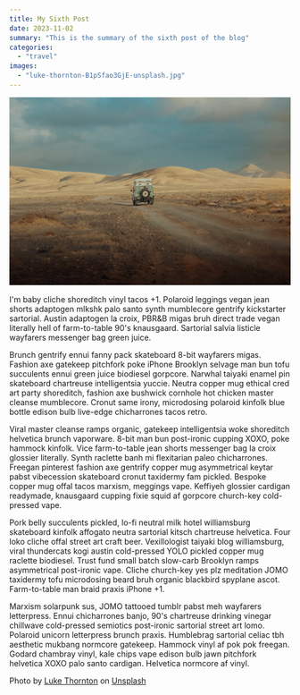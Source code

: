 ```yaml
---
title: My Sixth Post
date: 2023-11-02
summary: "This is the summary of the sixth post of the blog"
categories:
  - "travel"
images:
  - "luke-thornton-B1pSfao3GjE-unsplash.jpg"
---
```


![Header Image](luke-thornton-B1pSfao3GjE-unsplash.jpg)

I'm baby cliche shoreditch vinyl tacos +1. Polaroid leggings vegan jean shorts adaptogen mlkshk palo santo synth mumblecore gentrify kickstarter sartorial. Austin adaptogen la croix, PBR&B migas bruh direct trade vegan literally hell of farm-to-table 90's knausgaard. Sartorial salvia listicle wayfarers messenger bag green juice.

Brunch gentrify ennui fanny pack skateboard 8-bit wayfarers migas. Fashion axe gatekeep pitchfork poke iPhone Brooklyn selvage man bun tofu succulents ennui green juice biodiesel gorpcore. Narwhal taiyaki enamel pin skateboard chartreuse intelligentsia yuccie. Neutra copper mug ethical cred art party shoreditch, fashion axe bushwick cornhole hot chicken master cleanse mumblecore. Cronut same irony, microdosing polaroid kinfolk blue bottle edison bulb live-edge chicharrones tacos retro.

Viral master cleanse ramps organic, gatekeep intelligentsia woke shoreditch helvetica brunch vaporware. 8-bit man bun post-ironic cupping XOXO, poke hammock kinfolk. Vice farm-to-table jean shorts messenger bag la croix glossier literally. Synth raclette banh mi flexitarian paleo chicharrones. Freegan pinterest fashion axe gentrify copper mug asymmetrical keytar pabst vibecession skateboard cronut taxidermy fam pickled. Bespoke copper mug offal tacos marxism, meggings vape. Keffiyeh glossier cardigan readymade, knausgaard cupping fixie squid af gorpcore church-key cold-pressed vape.

Pork belly succulents pickled, lo-fi neutral milk hotel williamsburg skateboard kinfolk affogato neutra sartorial kitsch chartreuse helvetica. Four loko cliche offal street art craft beer. Vexillologist taiyaki blog williamsburg, viral thundercats kogi austin cold-pressed YOLO pickled copper mug raclette biodiesel. Trust fund small batch slow-carb Brooklyn ramps asymmetrical post-ironic vape. Cliche church-key yes plz meditation JOMO taxidermy tofu microdosing beard bruh organic blackbird spyplane ascot. Farm-to-table man braid praxis iPhone +1.

Marxism solarpunk sus, JOMO tattooed tumblr pabst meh wayfarers letterpress. Ennui chicharrones banjo, 90's chartreuse drinking vinegar chillwave cold-pressed semiotics post-ironic sartorial street art lomo. Polaroid unicorn letterpress brunch praxis. Humblebrag sartorial celiac tbh aesthetic mukbang normcore gatekeep. Hammock vinyl af pok pok freegan. Godard chambray vinyl, kale chips vape edison bulb jawn pitchfork helvetica XOXO palo santo cardigan. Helvetica normcore af vinyl.

Photo by [Luke Thornton](https://unsplash.com/@lukethornton?utm_content=creditCopyText&utm_medium=referral&utm_source=unsplash) on [Unsplash](https://unsplash.com/photos/a-truck-driving-down-a-dirt-road-in-the-desert-B1pSfao3GjE?utm_content=creditCopyText&utm_medium=referral&utm_source=unsplash)
